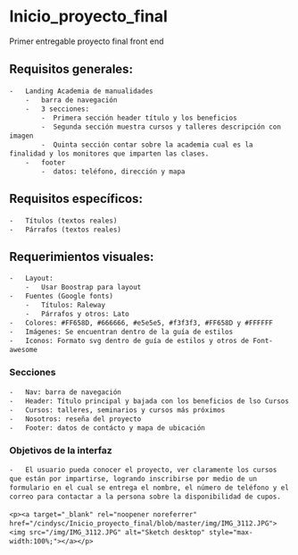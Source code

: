 # Inicio_proyecto_final
Primer entregable proyecto final front end

## Requisitos generales:
    -   Landing Academia de manualidades
        -   barra de navegación
        -   3 secciones:
            -  Primera sección header título y los beneficios
        	-  Segunda sección muestra cursos y talleres descripción con imagen
            -  Quinta sección contar sobre la academia cual es la finalidad y los monitores que imparten las clases.
        -   footer
            -  datos: teléfono, dirección y mapa

## Requisitos específicos:
    -   Títulos (textos reales)
    -   Párrafos (textos reales)

## Requerimientos visuales:
    -   Layout:
        -   Usar Boostrap para layout
    -   Fuentes (Google fonts)
        -   Títulos: Raleway
        -   Párrafos y otros: Lato
    -   Colores: #FF658D, #666666, #e5e5e5, #f3f3f3, #FF658D y #FFFFFF
    -   Imágenes: Se encuentran dentro de la guía de estilos
    -   Iconos: Formato svg dentro de guía de estilos y otros de Font-awesome
    
### Secciones 
    -   Nav: barra de navegación
    -   Header: Título principal y bajada con los beneficios de lso Cursos
    -   Cursos: talleres, seminarios y cursos más próximos
    -   Nosotros: reseña del proyecto
    -   Footer: datos de contácto y mapa de ubicación

### Objetivos de la interfaz
    -   El usuario pueda conocer el proyecto, ver claramente los cursos que están por impartirse, logrando inscribirse por medio de un formulario en el cual se entrega el nombre, el número de teléfono y el correo para contactar a la persona sobre la disponibilidad de cupos.

    <p><a target="_blank" rel="noopener noreferrer" href="/cindysc/Inicio_proyecto_final/blob/master/img/IMG_3112.JPG"><img src="/img/IMG_3112.JPG" alt="Sketch desktop" style="max-width:100%;"></a></p>
